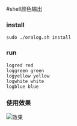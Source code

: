 #shell颜色输出

### install
```shell
sudo ./oralog.sh install

```
### run
```shell
logred red
loggreen green
logyellow yellow
logwhite white
logblue blue
```

### 使用效果
![效果](https://images.gitee.com/uploads/images/2018/1031/100704_897ea264_756402.png "屏幕截图.png")

